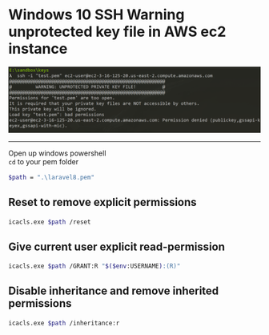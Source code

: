 # Windows 10 SSH Warning unprotected key file in AWS ec2 instance

<img src="./windows unprotected private key file.png">  

---  

Open up windows powershell  
```cd``` to your pem folder

```sh
$path = ".\laravel8.pem"
```

## Reset to remove explicit permissions


```sh
icacls.exe $path /reset
```

## Give current user explicit read-permission


```sh
icacls.exe $path /GRANT:R "$($env:USERNAME):(R)"
```

## Disable inheritance and remove inherited permissions


```sh
icacls.exe $path /inheritance:r
```

